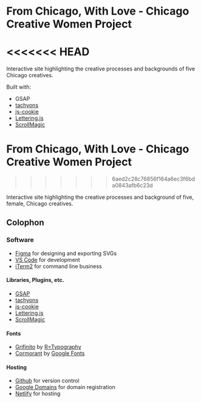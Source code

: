 # From Chicago, With Love - Chicago Creative Women Project
<<<<<<< HEAD
=======
Interactive site highlighting the creative processes and backgrounds of five Chicago creatives.

Built with:
* GSAP
* [tachyons](https://github.com/tachyons-css/tachyons)
* [js-cookie](https://github.com/js-cookie/js-cookie)
* [Lettering.js](https://github.com/davatron5000/Lettering.js)
* [ScrollMagic](https://github.com/janpaepke/ScrollMagic)

# From Chicago, With Love - Chicago Creative Women Project
>>>>>>> 6aed2c28c76856f164a6ec3f6bda0843afb6c23d

Interactive site highlighting the creative processes and background of five, female, Chicago creatives.

## Colophon

### Software

* [Figma](https://www.figma.com/) for designing and exporting SVGs
* [VS Code](https://code.visualstudio.com/) for development
* [iTerm2](https://www.iterm2.com/) for command line business

#### Libraries, Plugins, etc.

* [GSAP](https://github.com/greensock/GSAP)
* [tachyons](https://github.com/tachyons-css/tachyons)
* [js-cookie](https://github.com/js-cookie/js-cookie)
* [Lettering.js](https://github.com/davatron5000/Lettering.js)
* [ScrollMagic](https://github.com/janpaepke/ScrollMagic)

#### Fonts

* [Grifinito](http://r-typography.com/16_grifinito/) by [R=Typography](http://r-typography.com)
* [Cormorant](https://fonts.google.com/specimen/Cormorant) by [Google Fonts](https://fonts.google.com/)

#### Hosting

* [Github](https://github.com) for version control
* [Google Domains](https://domains.google.com/) for domain registration
* [Netlify](https://www.netlify.com) for hosting
